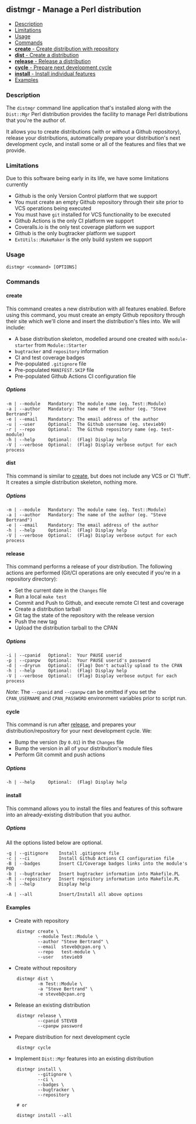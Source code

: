 ## distmgr - Manage a Perl distribution

- [Description](#description)
- [Limitations](#limitations)
- [Usage](#usage)
- [Commands](#commands)
- [**create** - Create distribution with repository](#create)
- [**dist** - Create a distribution](#dist)
- [**release** - Release a distribution](#release)
- [**cycle** - Prepare next development cycle](#cycle)
- [**install** - Install individual features](#install)
- [Examples](#examples)

### Description

The `distmgr` command line application that's installed along with the 
`Dist::Mgr` Perl distribution provides the facility to manage Perl distributions
that you're the author of.

It allows you to create distributions (with or without a Github repository),
release your distributions, automatically prepare your distribution's next
development cycle, and install some or all of the features and files that we
provide.

### Limitations

Due to this software being early in its life, we have some limitations currently

- Github is the only Version Control platform that we support
- You must create an empty Github repository through their site prior to VCS
operations being executed
- You must have `git` installed for VCS functionality to be executed
- Github Actions is the only CI platform we support
- Coveralls.io is the only test coverage platform we support
- Github is the only bugtracker platform we support
- `ExtUtils::MakeMaker` is the only build system we support

### Usage

    distmgr <command> [OPTIONS]

### Commands

#### create

This command creates a new distribution with all features enabled. Before using
this command, you must create an empty Github repository through their site
which we'll clone and insert the distribution's files into. We will include:

- A base distribution skeleton, modelled around one created with
`module-starter` from `Module::Starter`
- `bugtracker` and `repository` information
- CI and test coverage badges
- Pre-populated `.gitignore` file
- Pre-populated `MANIFEST.SKIP` file
- Pre-populated Github Actions CI configuration file

##### Options

    -m | --module   Mandatory: The module name (eg. Test::Module)
    -a | --author   Mandatory: The name of the author (eg. "Steve Bertrand")
    -e | --email    Mandatory: The email address of the author
    -u | --user     Optional:  The Github username (eg. stevieb9)
    -r | --repo     Optional:  The Github repository name (eg. test-module)
    -h | --help     Optional:  (Flag) Display help
    -V | --verbose  Optional:  (Flag) Display verbose output for each process

#### dist

This command is similar to [create](#create), but does not include any VCS or CI
'fluff'. It creates a simple distribution skeleton, nothing more.

##### Options

    -m | --module   Mandatory: The module name (eg. Test::Module)
    -a | --author   Mandatory: The name of the author (eg. "Steve Bertrand")
    -e | --email    Mandatory: The email address of the author
    -h | --help     Optional:  (Flag) Display help
    -V | --verbose  Optional:  (Flag) Display verbose output for each process

#### release

This command performs a release of your distribution. The following actions are
performed (Git/CI operations are only executed if you're in a repository 
directory):

- Set the current date in the `Changes` file
- Run a local `make test`
- Commit and Push to Github, and execute remote CI test and coverage
- Create a distribution tarball
- Git tag the state of the repository with the release version
- Push the new tag
- Upload the distribution tarball to the CPAN

##### Options

    -i | --cpanid   Optional:  Your PAUSE userid
    -p | --cpanpw   Optional:  Your PAUSE userid's password
    -d | --dryrun   Optional:  (Flag) Don't actually upload to the CPAN
    -h | --help     Optional:  (Flag) Display help
    -V | --verbose  Optional:  (Flag) Display verbose output for each process

*Note*: The `--cpanid` and `--cpanpw` can be omitted if you set the 
`CPAN_USERNAME` and `CPAN_PASSWORD` environment variables prior to script run.

#### cycle

This command is run after [release](#release), and prepares your distribution/repository
for your next development cycle. We:

- Bump the version (by `0.01`) in the `Changes` file
- Bump the version in all of your distribution's module files
- Perform Git commit and push actions

##### Options

    -h | --help     Optional:  (Flag) Display help

#### install

This command allows you to install the files and features of this software into
an already-existing distribution that you author.

##### Options

All the options listed below are optional.

    -g | --gitignore    Install .gitignore file
    -c | --ci           Install Github Actions CI configuration file
    -B | --badges       Insert CI/Coverage badges links into the module's POD
    -b | --bugtracker   Insert bugtracker information into Makefile.PL
    -R | --repository   Insert repository information into Makefile.PL
    -h | --help         Display help

    -A | --all          Insert/Install all above options

#### Examples

- Create with repository

```
    distmgr create \
            --module Test::Module \
            --author "Steve Bertrand" \
            --email  steveb@cpan.org \
            --repo   test-module \
            --user   stevieb9
```

- Create without repository

```
    distmgr dist \
            -m Test::Module \
            -a "Steve Bertrand" \
            -e steveb@cpan.org
```
            
- Release an existing distribution

```
    distmgr release \
            --cpanid STEVEB
            --cpanpw password
```
            
- Prepare distribution for next development cycle

```
    distmgr cycle
```
   
- Implement `Dist::Mgr` features into an existing distribution    
                                    
```
    distmgr install \
            --gitignore \
            --ci \
            --badges \
            --bugtracker \
            --repository 
            
    # or
    
    distmgr install --all
```
 
